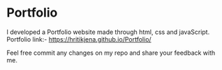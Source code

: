 # Portfolio
I developed a Portfolio website made through html, css and javaScript.<br>
Portfolio link:- https://hritikjena.github.io/Portfolio/

Feel free commit any changes on my repo and share your feedback with me. 
